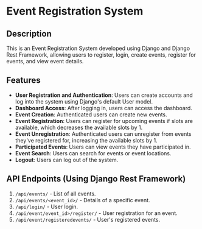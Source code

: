 # Event Registration System

## Description
This is an Event Registration System developed using Django and Django Rest Framework, allowing users to register, login, create events, register for events, and view event details.

## Features
- **User Registration and Authentication**: Users can create accounts and log into the system using Django's default User model.
- **Dashboard Access**: After logging in, users can access the dashboard.
- **Event Creation**: Authenticated users can create new events.
- **Event Registration**: Users can register for upcoming events if slots are available, which decreases the available slots by 1.
- **Event Unregistration**: Authenticated users can unregister from events they've registered for, increasing the available slots by 1.
- **Participated Events**: Users can view events they have participated in.
- **Event Search**: Users can search for events or event locations.
- **Logout**: Users can log out of the system.

## API Endpoints (Using Django Rest Framework)
1. `/api/events/` - List of all events.
2. `/api/events/<event_id>/` - Details of a specific event.
3. `/api/login/` - User login.
4. `/api/event/event_id>/register/` - User registration for an event.
5. `/api/event/registeredevents/` - User's registered events.


